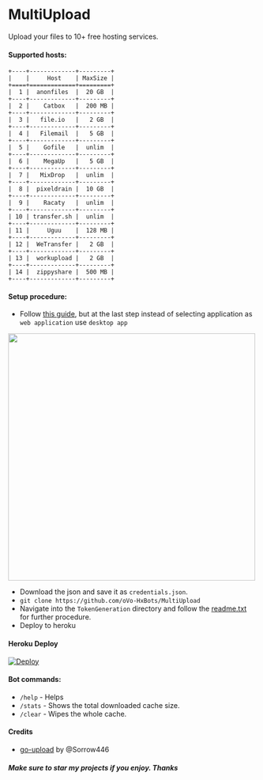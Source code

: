 # MultiUpload
Upload your files to 10+ free hosting services.
#### Supported hosts:
```
+----+-------------+---------+
|    |     Host    | MaxSize |
+====+=============+=========+
|  1 |  anonfiles  |  20 GB  |
+----+-------------+---------+
|  2 |    Catbox   |  200 MB |
+----+-------------+---------+
|  3 |   file.io   |   2 GB  |
+----+-------------+---------+
|  4 |   Filemail  |   5 GB  |
+----+-------------+---------+
|  5 |    Gofile   |  unlim  |
+----+-------------+---------+
|  6 |    MegaUp   |   5 GB  |
+----+-------------+---------+
|  7 |   MixDrop   |  unlim  |
+----+-------------+---------+
|  8 |  pixeldrain |  10 GB  |
+----+-------------+---------+
|  9 |    Racaty   |  unlim  |
+----+-------------+---------+
| 10 | transfer.sh |  unlim  |
+----+-------------+---------+
| 11 |     Uguu    |  128 MB |
+----+-------------+---------+
| 12 |  WeTransfer |   2 GB  |
+----+-------------+---------+
| 13 |  workupload |   2 GB  |
+----+-------------+---------+
| 14 |  zippyshare |  500 MB |
+----+-------------+---------+
```
#### Setup procedure:

- Follow [this guide](https://www.iperiusbackup.net/en/how-to-enable-google-drive-api-and-get-client-credentials/), but at the last step instead of selecting application as `web application` use `desktop app`   

<img src="https://user-images.githubusercontent.com/67633271/177330592-c686e8f6-2e16-4461-9e50-f84effd66969.png" width="500"/>    

- Download the json and save it as `credentials.json`.    
- `git clone https://github.com/oVo-HxBots/MultiUpload`     
- Navigate into the `TokenGeneration` directory and follow the [readme.txt](https://github.com/bunnykek/MultiUpload/blob/main/TokenGeneration/readme.txt) for further procedure.
- Deploy to heroku 
#### Heroku Deploy
[![Deploy](https://www.herokucdn.com/deploy/button.svg)](https://heroku.com/deploy?template=https://github.com/oVo-HxBots/MultiUpload)
#### Bot commands:
- `/help` - Helps
- `/stats` - Shows the total downloaded cache size.
- `/clear` - Wipes the whole cache.
#### Credits
- [go-upload](https://github.com/Sorrow446/go-upload) by @Sorrow446
##### Make sure to star my projects if you enjoy. Thanks
